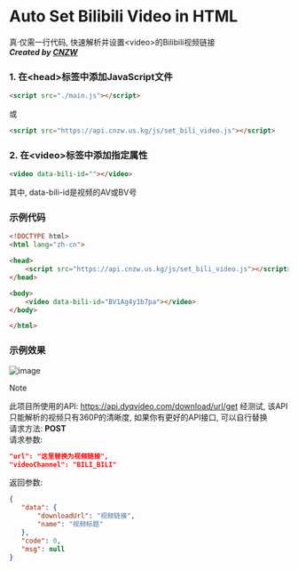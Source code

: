 # Auto Set Bilibili Video in HTML
真·仅需一行代码, 快速解析并设置&lt;video>的Bilibili视频链接  
***Created by [CNZW](https://cnzw.us.kg/)***

### 1. 在&lt;head>标签中添加JavaScript文件
```html
<script src="./main.js"></script>
```
或
```html
<script src="https://api.cnzw.us.kg/js/set_bili_video.js"></script>
```
### 2. 在&lt;video>标签中添加指定属性
```html
<video data-bili-id=""></video>
```
其中, data-bili-id是视频的AV或BV号

### 示例代码
```html
<!DOCTYPE html>
<html lang="zh-cn">

<head>
    <script src="https://api.cnzw.us.kg/js/set_bili_video.js"></script>
</head>

<body>
    <video data-bili-id="BV1Ag4y1b7pa"></video>
</body>

</html>
```
### 示例效果
![image](https://github.com/user-attachments/assets/147ab648-0e6a-4d29-82f2-153db4cc9f31)


>[!NOTE]
>此项目所使用的API: https://api.dyqvideo.com/download/url/get
>经测试, 该API只能解析的视频只有360P的清晰度, 如果你有更好的API接口, 可以自行替换  
>请求方法: **POST**  
>请求参数:
>```json
>"url": "这里替换为视频链接",
>"videoChannel": "BILI_BILI"
>```
>返回参数:
>```json
>{
>    "data": {
>        "downloadUrl": "视频链接",
>        "name": "视频标题"
>    },
>    "code": 0,
>    "msg": null
>}
>```
